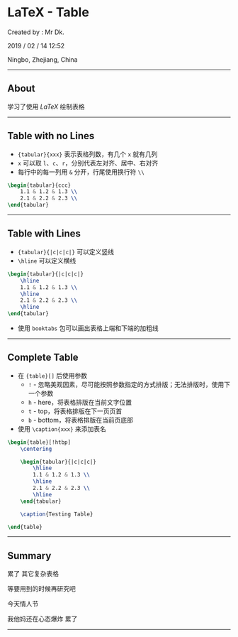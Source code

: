 # LaTeX - Table

Created by : Mr Dk.

2019 / 02 / 14 12:52

Ningbo, Zhejiang, China

---

## About

学习了使用 _LaTeX_ 绘制表格

---

## Table with no Lines

* `{tabular}{xxx}` 表示表格列数，有几个 `x` 就有几列
* `x` 可以取 `l`、`c`、`r`，分别代表左对齐、居中、右对齐
* 每行中的每一列用 `&` 分开，行尾使用换行符 `\\`

``` latex
\begin{tabular}{ccc}
    1.1 & 1.2 & 1.3 \\
    2.1 & 2.2 & 2.3 \\
\end{tabular}
```

---

## Table with Lines

* `{tabular}{|c|c|c|}` 可以定义竖线
* `\hline` 可以定义横线

``` latex
\begin{tabular}{|c|c|c|}
    \hline
    1.1 & 1.2 & 1.3 \\
    \hline
    2.1 & 2.2 & 2.3 \\
    \hline
\end{tabular}
```

* 使用 `booktabs` 包可以画出表格上端和下端的加粗线

---

## Complete Table

* 在 `{table}[]` 后使用参数
    * `!` - 忽略美观因素，尽可能按照参数指定的方式排版；无法排版时，使用下一个参数
    * `h` - here，将表格排版在当前文字位置
    * `t` - top，将表格排版在下一页页首
    * `b` - bottom，将表格排版在当前页底部
* 使用 `\caption{xxx}` 来添加表名

``` latex
\begin{table}[!htbp]
    \centering

    \begin{tabular}{|c|c|c|}
        \hline
        1.1 & 1.2 & 1.3 \\
        \hline
        2.1 & 2.2 & 2.3 \\
        \hline
    \end{tabular}

    \caption{Testing Table}

\end{table}
```

---

## Summary

累了 其它复杂表格

等要用到的时候再研究吧

今天情人节

我他妈还在心态爆炸 累了

---

